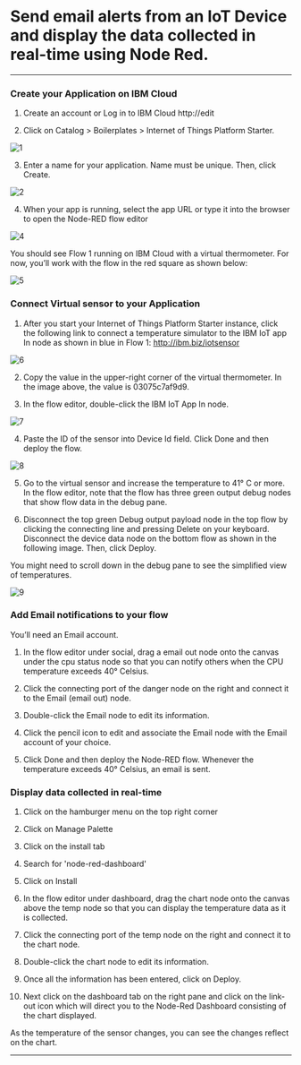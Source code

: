 # Send email alerts from an IoT Device and display the data collected in real-time using Node Red.
----------------------------------------------------------------------------------------------------

### Create your Application on IBM Cloud

1. Create an account or Log in to IBM Cloud http://edit

2. Click on Catalog > Boilerplates > Internet of Things Platform Starter.

![1](https://user-images.githubusercontent.com/36006325/41722508-d6156ecc-7579-11e8-98f0-b399b3b9fbb9.png)

3. Enter a name for your application. Name must be unique. Then, click Create.

![2](https://user-images.githubusercontent.com/36006325/41722563-fea70a4e-7579-11e8-85ab-461f60a198af.png)

4. When your app is running, select the app URL or type it into the browser to open the Node-RED flow editor

![4](https://user-images.githubusercontent.com/36006325/41722643-2f775700-757a-11e8-9093-5e5d935a4d03.png)

You should see Flow 1 running on IBM Cloud with a virtual thermometer. For now, you’ll work with the flow in the red square as shown below:

![5](https://user-images.githubusercontent.com/36006325/41722728-62b73de2-757a-11e8-96d4-30735890518f.png)

### Connect Virtual sensor to your Application

1. After you start your Internet of Things Platform Starter instance, click the following link to connect a temperature simulator to the IBM IoT app In node as shown in blue in Flow 1: http://ibm.biz/iotsensor

![6](https://user-images.githubusercontent.com/36006325/41722880-bf506506-757a-11e8-9498-6dbb0ea4e139.png)

2. Copy the value in the upper-right corner of the virtual thermometer. In the image above, the value is 03075c7af9d9.

3. In the flow editor, double-click the IBM IoT App In node.

![7](https://user-images.githubusercontent.com/36006325/41722940-e8979a10-757a-11e8-8e47-7f8b47cfda17.png)

4. Paste the ID of the sensor into Device Id field. Click Done and then deploy the flow.

![8](https://user-images.githubusercontent.com/36006325/41723004-1060550a-757b-11e8-91b7-f3517a81b036.png)

5. Go to the virtual sensor and increase the temperature to 41° C or more.
In the flow editor, note that the flow has three green output debug nodes that show flow data in the debug pane.

6. Disconnect the top green Debug output payload node in the top flow by clicking the connecting line and pressing Delete on your keyboard. Disconnect the device data node on the bottom flow as shown in the following image. Then, click Deploy.

You might need to scroll down in the debug pane to see the simplified view of temperatures.

![9](https://user-images.githubusercontent.com/36006325/41723228-91197186-757b-11e8-987c-f2c08365f4ba.png)

### Add Email notifications to your flow

You’ll need an Email account.

1. In the flow editor under social, drag a email out node onto the canvas under the cpu status node so that you can notify others when the CPU temperature exceeds 40° Celsius.

2. Click the connecting port of the danger node on the right and connect it to the Email (email out) node.

3. Double-click the Email node to edit its information.

4. Click the pencil icon to edit and associate the Email node with the Email account of your choice.

5. Click Done and then deploy the Node-RED flow.
Whenever the temperature exceeds 40° Celsius, an email is sent. 

### Display data collected in real-time

1. Click on the hamburger menu on the top right corner

2. Click on Manage Palette

3. Click on the install tab

4. Search for 'node-red-dashboard'

5. Click on Install

6. In the flow editor under dashboard, drag the chart node onto the canvas above the temp node so that you can display the temperature data as it is collected.

7. Click the connecting port of the temp node on the right and connect it to the chart node.

8. Double-click the chart node to edit its information.

9. Once all the information has been entered, click on Deploy.

10. Next click on the dashboard tab on the right pane and click on the link-out icon which will direct you to the Node-Red Dashboard consisting of the chart displayed.

As the temperature of the sensor changes, you can see the changes reflect on the chart.

----------------------------------------------------------------------------------------------------------------------------------------------------
